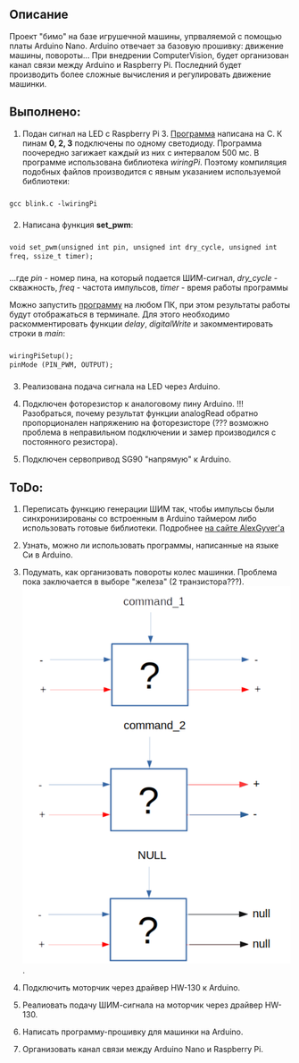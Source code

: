 ## Описание

Проект "бимо" на базе игрушечной машины, упрваляемой с помощью платы Arduino Nano. Arduino отвечает за базовую прошивку: движение машины, повороты... При внедрении ComputerVision, будет организован канал связи между Arduino и Raspberry Pi. Последний будет производить более сложные вычисления и регулировать движение машинки.

## Выполнено:

1. Подан сигнал на LED с Raspberry Pi 3. [Программа](./Rpi/c_blink/blink.c) написана на C. К пинам **0, 2, 3** подключены по одному светодиоду. Программа поочередно загижает каждый из них с интервалом 500 мс.
В программе использована библиотека *wiringPi*. Поэтому компиляция подобных файлов производится с явным указанием используемой библиотеки:

###
	gcc blink.c -lwiringPi
###

2. Написана функция **set_pwm**:
###
	void set_pwm(unsigned int pin, unsigned int dry_cycle, unsigned int freq, ssize_t timer);
###

...где *pin* - номер пина, на который подается ШИМ-сигнал,
*dry_cycle* - скважность,
*freq* - частота импульсов,
*timer* - время работы программы

Можно запустить [программу](./Rpi/c_blink/pwm_led_new.c) на любом ПК, при этом результаты работы будут отображаться в терминале. Для этого необходимо раскомментировать функции *delay*, *digitalWrite* и закомментировать строки в *main*:
###
	wiringPiSetup();
	pinMode (PIN_PWM, OUTPUT);
###


3. Реализована подача сигнала на LED через Arduino.

4. Подключен фоторезистор к аналоговому пину Arduino. !!!Разобраться, почему результат функции  analogRead обратно пропорционален напряжению на фоторезисторе (??? возможно проблема в неправильном подключении и замер производился с постоянного резистора).

5. Подключен сервопривод SG90 "напрямую" к Arduino.

## ToDo:

1. Переписать функцию генерации ШИМ так, чтобы импульсы были синхронизированы со встроенным в Arduino таймером либо использовать готовые библиотеки. Подробнее [на сайте AlexGyver'a](https://alexgyver.ru/lessons/pwm-signal/)

2. Узнать, можно ли использовать программы, написанные на языке Си в Arduino.

3. Подумать, как организовать повороты колес машинки. Проблема пока заключается в выборе "железа" (2 транзистора???).
![pct](./img/turn_problem.png).

4. Подключить моторчик через драйвер HW-130 к Arduino.

5. Реалиовать подачу ШИМ-сигнала на моторчик через драйвер HW-130.

6. Написать программу-прошивку для машинки на Arduino.

7. Организовать канал связи между Arduino Nano и Raspberry Pi.